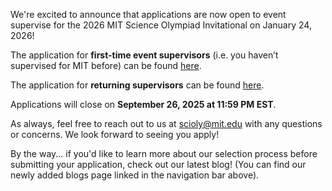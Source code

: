 We're excited to announce that applications are now open to event supervise for the 2026 MIT Science Olympiad Invitational on January 24, 2026!

The application for **first-time event supervisors** (i.e. you haven’t supervised for MIT before) can be found [here](https://forms.gle/NcFr6c53xVGrL4jK9).  

The application for **returning supervisors** can be found [here](https://forms.gle/ULkLSLSwCnktczXY9). 

Applications will close on **September 26, 2025 at 11:59 PM EST**.  

As always, feel free to reach out to us at [scioly@mit.edu](mailto:scioly@mit.edu) with any questions or concerns. We look forward to seeing you apply!

By the way... if you'd like to learn more about our selection process before submitting your application, check out our latest blog! (You can find our newly added blogs page linked in the navigation bar above).
